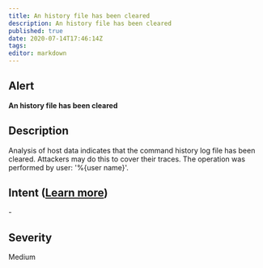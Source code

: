 ```yaml
---
title: An history file has been cleared
description: An history file has been cleared
published: true
date: 2020-07-14T17:46:14Z
tags:
editor: markdown
---
```


## Alert
**An history file has been cleared**

## Description
Analysis of host data indicates that the command history log file has been cleared. Attackers may do this to cover their traces. The operation was performed by user: '%{user name}'.

## Intent ([Learn more](/public/security/alerts/intentions.md))
\-

## Severity
Medium




